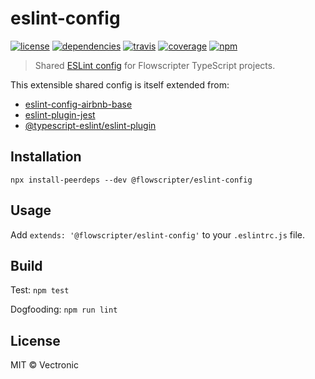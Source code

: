 # eslint-config
[![license](https://img.shields.io/github/license/flowscripter/eslint-config.svg)](https://github.com/flowscripter/eslint-config/blob/master/LICENSE.md)
[![dependencies](https://img.shields.io/david/flowscripter/eslint-config.svg)](https://david-dm.org/flowscripter/eslint-config)
[![travis](https://api.travis-ci.com/flowscripter/eslint-config.svg)](https://travis-ci.com/flowscripter/eslint-config)
[![coverage](https://sonarcloud.io/api/project_badges/measure?project=flowscripter_eslint-config&metric=coverage)](https://sonarcloud.io/dashboard?id=flowscripter_eslint-config)
[![npm](https://img.shields.io/npm/v/@flowscripter/eslint-config.svg)](https://www.npmjs.com/package/@flowscripter/eslint-config)

> Shared [ESLint config](https://eslint.org/docs/user-guide/configuring) for Flowscripter TypeScript projects.

This extensible shared config is itself extended from:

* [eslint-config-airbnb-base](https://www.npmjs.com/package/eslint-config-airbnb-base)
* [eslint-plugin-jest](https://www.npmjs.com/package/eslint-plugin-jest)
* [@typescript-eslint/eslint-plugin](https://www.npmjs.com/package/@typescript-eslint/eslint-plugin)

## Installation

```
npx install-peerdeps --dev @flowscripter/eslint-config
``` 

## Usage

Add `extends: '@flowscripter/eslint-config'` to your `.eslintrc.js` file.

## Build

Test: `npm test`

Dogfooding: `npm run lint`

## License

MIT © Vectronic
